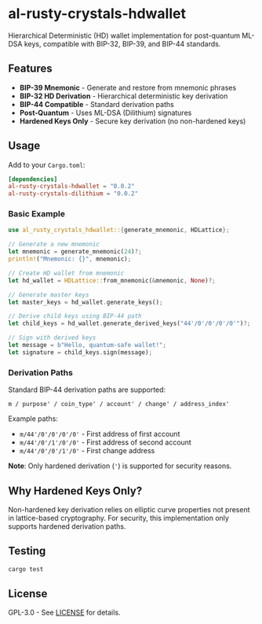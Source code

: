 # al-rusty-crystals-hdwallet

Hierarchical Deterministic (HD) wallet implementation for post-quantum ML-DSA keys, compatible with BIP-32, BIP-39, and BIP-44 standards.

## Features

- **BIP-39 Mnemonic** - Generate and restore from mnemonic phrases
- **BIP-32 HD Derivation** - Hierarchical deterministic key derivation
- **BIP-44 Compatible** - Standard derivation paths
- **Post-Quantum** - Uses ML-DSA (Dilithium) signatures
- **Hardened Keys Only** - Secure key derivation (no non-hardened keys)

## Usage

Add to your `Cargo.toml`:
```toml
[dependencies]
al-rusty-crystals-hdwallet = "0.0.2"
al-rusty-crystals-dilithium = "0.0.2"
```

### Basic Example

```rust
use al_rusty_crystals_hdwallet::{generate_mnemonic, HDLattice};

// Generate a new mnemonic
let mnemonic = generate_mnemonic(24)?;
println!("Mnemonic: {}", mnemonic);

// Create HD wallet from mnemonic
let hd_wallet = HDLattice::from_mnemonic(&mnemonic, None)?;

// Generate master keys
let master_keys = hd_wallet.generate_keys();

// Derive child keys using BIP-44 path
let child_keys = hd_wallet.generate_derived_keys("44'/0'/0'/0'/0'")?;

// Sign with derived keys
let message = b"Hello, quantum-safe wallet!";
let signature = child_keys.sign(message);
```

### Derivation Paths

Standard BIP-44 derivation paths are supported:
```
m / purpose' / coin_type' / account' / change' / address_index'
```

Example paths:
- `m/44'/0'/0'/0'/0'` - First address of first account
- `m/44'/0'/1'/0'/0'` - First address of second account
- `m/44'/0'/0'/1'/0'` - First change address

**Note**: Only hardened derivation (`'`) is supported for security reasons.

## Why Hardened Keys Only?

Non-hardened key derivation relies on elliptic curve properties not present in lattice-based cryptography. For security, this implementation only supports hardened derivation paths.

## Testing

```bash
cargo test
```

## License

GPL-3.0 - See [LICENSE](../LICENSE) for details.
